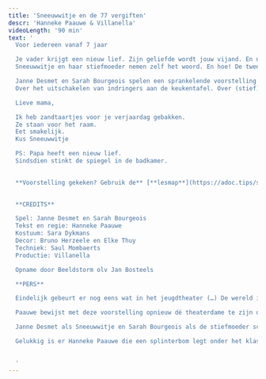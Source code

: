 ```yaml
---
title: 'Sneeuwwitje en de 77 vergiften'
descr: 'Hanneke Paauwe & Villanella'
videoLength: '90 min'
text: '
  Voor iedereen vanaf 7 jaar

  Je vader krijgt een nieuw lief. Zijn geliefde wordt jouw vijand. En niemand leefde er nog lang en gelukkig! Vergeet de gebroeders Grimm, wis Walt, delete Disney.
  Sneeuwwitje en haar stiefmoeder nemen zelf het woord. En hoe! De twee schoonheden dagen elkaar uit, kruipen onder elkaars huid, snoeren de ander de mond en spelen wedstrijdjes in wreedheden. Hard tegen hard. Mooi en meedogenloos. Gif en tegengif?

  Janne Desmet en Sarah Bourgeois spelen een sprankelende voorstelling vol humor en ontroering.
  Over het uitschakelen van indringers aan de keukentafel. Over (stief)ouders en (stief)kinderen die elkaars bloed wel kunnen drinken. Zal er ooit er een moment komen waarop de twee vijanden samen voor de spiegel staan?

  Lieve mama,

  Ik heb zandtaartjes voor je verjaardag gebakken.
  Ze staan voor het raam.
  Eet smakelijk.
  Kus Sneeuwwitje

  PS: Papa heeft een nieuw lief.
  Sindsdien stinkt de spiegel in de badkamer.
  ‍

  **Voorstelling gekeken? Gebruik de** [**lesmap**](https://adoc.tips/sneeuwwitje-en-de-77-vergiften-lesmap.html) **voor nog meer plezier.**
  ‍

  **CREDITS**

  Spel: Janne Desmet en Sarah Bourgeois
  Tekst en regie: Hanneke Paauwe
  Kostuum: Sara Dykmans
  Decor: Bruno Herzeele en Elke Thuy
  Techniek: Saul Mombaerts
  Productie: Villanella

  Opname door Beeldstorm olv Jan Bosteels

  ‍**PERS**

  Eindelijk gebeurt er nog eens wat in het jeugdtheater (…) De wereld is geen sprookje, waarom dan harmonie verkondigen? (...) Horror, playback, fantasy, mime, hardcore, stand-up: geen genre zo gek of het duikt wel ergens op, telkens als een nieuw verkleedpartijtje. (Wouter Hillaert – De Standaard)

  Paauwe bewijst met deze voorstelling opnieuw dé theaterdame te zijn die met haar grenzeloze fantasie en neus voor scherpzinnigheid de snoepgeur uit de jeugdtheatergordijnen kan kloppen. (Els Van Steenberghe – Knack Focus)

  Janne Desmet als Sneeuwwitje en Sarah Bourgeois als de stiefmoeder schmieren erop los, stappen uit hun rollen, maken zichzelf tot een lachwekkende dubbele karikatuur om dan plots ingetogen oprecht emotioneel te reageren. Als flexibele actrices weten Janne en Sarah steeds opnieuw hun personages onderuit te halen. Het is echt niet zo dat het publiek als één blok achter Sneeuwwitje staat en de stiefmoeder haat. De stiefmoeder heeft feeksachtige neigingen, maar ook Sneeuwwitje ontpopt zich tot een verwend, arrogant en jaloers nest. Heerlijk is het om hen bezig te zien en te horen in hun verbale steekspel… Als toeschouwer raak je in de ban van het spelplezier van de twee personages, en van de rake uitspraken uit de mond van een klein kind of een moeder. Beiden willen hun frustraties in de schoen van de andere schuiven. Tekst, de uitwerking van het thema, de bijwijlen zalig grimmige humor, en het spel overtuigen meer dan ruimschoots. En wat er met het hart van Sneeuwwitje dan verder gebeurt, tja… niet alle sprookjes eindigen als sprookjes. (Tuur Devens – Theatermaggezien)

  Gelukkig is er Hanneke Paauwe die een splinterbom legt onder het klassieke sprookje. Sneeuwwitje en de 77 vergiften is van een kwade onverschrokkenheid die in het jeugdtheater ongezien is. (Wouter Hillaert – Theatermaker)
  ‍

  ‍'
---
```

